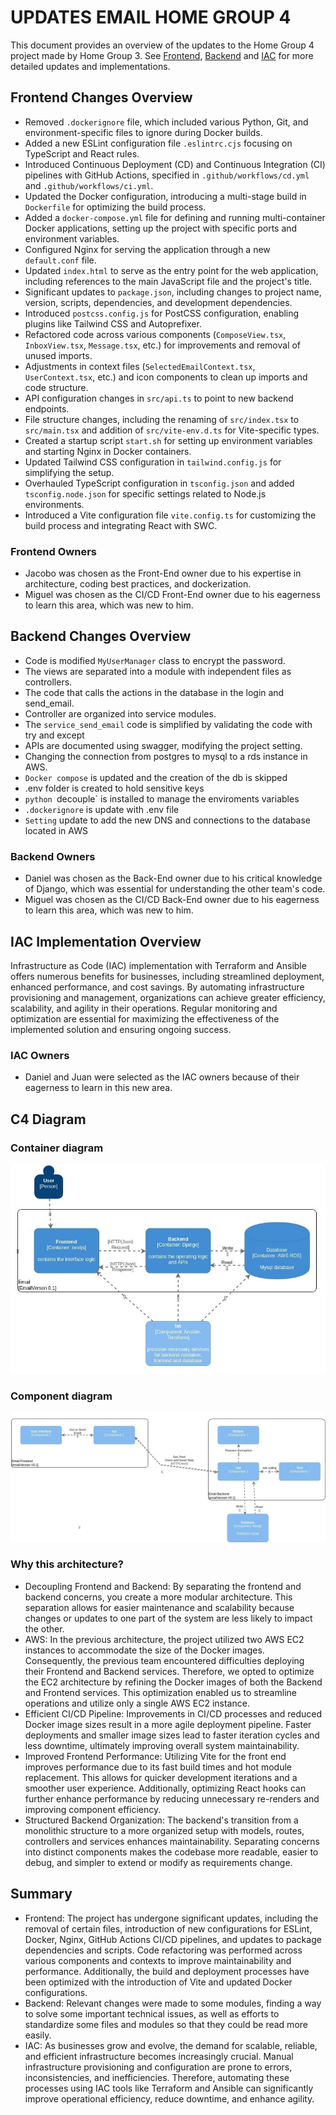 # UPDATES EMAIL HOME GROUP 4

This document provides an overview of the updates to the Home Group 4 project made by Home Group 3. See [Frontend](https://github.com/G3-VER-TECH-FELLOWS/email-G4/blob/main/front-email-g4-main/README.md), [Backend](https://github.com/G3-VER-TECH-FELLOWS/email-G4/blob/main/back-email-g4-main/README.md) and [IAC](https://github.com/G3-VER-TECH-FELLOWS/email-G4/blob/main/iac-email-g4-main/README.md) for more detailed updates and implementations.

## Frontend Changes Overview



- Removed `.dockerignore` file, which included various Python, Git, and environment-specific files to ignore during Docker builds.
- Added a new ESLint configuration file `.eslintrc.cjs` focusing on TypeScript and React rules.
- Introduced Continuous Deployment (CD) and Continuous Integration (CI) pipelines with GitHub Actions, specified in `.github/workflows/cd.yml` and `.github/workflows/ci.yml`.
- Updated the Docker configuration, introducing a multi-stage build in `Dockerfile` for optimizing the build process.
- Added a `docker-compose.yml` file for defining and running multi-container Docker applications, setting up the project with specific ports and environment variables.
- Configured Nginx for serving the application through a new `default.conf` file.
- Updated `index.html` to serve as the entry point for the web application, including references to the main JavaScript file and the project's title.
- Significant updates to `package.json`, including changes to project name, version, scripts, dependencies, and development dependencies.
- Introduced `postcss.config.js` for PostCSS configuration, enabling plugins like Tailwind CSS and Autoprefixer.
- Refactored code across various components (`ComposeView.tsx`, `InboxView.tsx`, `Message.tsx`, etc.) for improvements and removal of unused imports.
- Adjustments in context files (`SelectedEmailContext.tsx`, `UserContext.tsx`, etc.) and icon components to clean up imports and code structure.
- API configuration changes in `src/api.ts` to point to new backend endpoints.
- File structure changes, including the renaming of `src/index.tsx` to `src/main.tsx` and addition of `src/vite-env.d.ts` for Vite-specific types.
- Created a startup script `start.sh` for setting up environment variables and starting Nginx in Docker containers.
- Updated Tailwind CSS configuration in `tailwind.config.js` for simplifying the setup.
- Overhauled TypeScript configuration in `tsconfig.json` and added `tsconfig.node.json` for specific settings related to Node.js environments.
- Introduced a Vite configuration file `vite.config.ts` for customizing the build process and integrating React with SWC.

### Frontend Owners

- Jacobo was chosen as the Front-End owner due to his expertise in architecture, coding best practices, and dockerization.
- Miguel was chosen as the CI/CD Front-End owner due to his eagerness to learn this area, which was new to him.



## Backend Changes Overview

- Code is modified `MyUserManager` class to encrypt the password.
- The views are separated into a module with independent files as controllers.
- The code that calls the actions in the database in the login and send_email.
- Controller are organized into service modules.
- The `service_send_email` code is simplified by validating the code with try and except
- APIs are documented using swagger, modifying the project setting.
- Changing the connection from postgres to mysql to a rds instance in AWS.
- `Docker compose` is updated and the creation of the db is skipped
- .env folder is created to hold sensitive keys
- `python `decouple` is installed to manage the enviroments variables
- `.dockerignore` is update with .env file
- `Setting` update to add the new DNS and connections to the database located in AWS

### Backend Owners

- Daniel was chosen as the Back-End owner due to his critical knowledge of Django, which was essential for understanding the other team's code.
- Miguel was chosen as the CI/CD Back-End owner due to his eagerness to learn this area, which was new to him.



## IAC Implementation Overview

Infrastructure as Code (IAC) implementation with Terraform and Ansible offers numerous benefits for businesses, including streamlined deployment, enhanced performance, and cost savings. By automating infrastructure provisioning and management, organizations can achieve greater efficiency, scalability, and agility in their operations. Regular monitoring and optimization are essential for maximizing the effectiveness of the implemented solution and ensuring ongoing success.

### IAC Owners

- Daniel and Juan were selected as the IAC owners because of their eagerness to learn in this new area.



## C4 Diagram
### Container diagram

![Container_diagram](./md-assets/diagram_g4_container.jpg)

### Component diagram

![Container_diagram](./md-assets/diagram_g4_component.jpg)

### Why this architecture?


- Decoupling Frontend and Backend: By separating the frontend and backend concerns, you create a more modular architecture. This separation allows for easier maintenance and scalability because changes or updates to one part of the system are less likely to impact the other.
- AWS: In the previous architecture, the project utilized two AWS EC2 instances to accommodate the size of the Docker images. Consequently, the previous team encountered difficulties deploying their Frontend and Backend services. Therefore, we opted to optimize the EC2 architecture by refining the Docker images of both the Backend and Frontend services. This optimization enabled us to streamline operations and utilize only a single AWS EC2 instance.
- Efficient CI/CD Pipeline: Improvements in CI/CD processes and reduced Docker image sizes result in a more agile deployment pipeline. Faster deployments and smaller image sizes lead to faster iteration cycles and less downtime, ultimately improving overall system maintainability.
- Improved Frontend Performance: Utilizing Vite for the front end improves performance due to its fast build times and hot module replacement. This allows for quicker development iterations and a smoother user experience. Additionally, optimizing React hooks can further enhance performance by reducing unnecessary re-renders and improving component efficiency.
- Structured Backend Organization: The backend's transition from a monolithic structure to a more organized setup with models, routes, controllers and services enhances maintainability. Separating concerns into distinct components makes the codebase more readable, easier to debug, and simpler to extend or modify as requirements change.


## Summary

- Frontend: The project has undergone significant updates, including the removal of certain files, introduction of new configurations for ESLint, Docker, Nginx, GitHub Actions CI/CD pipelines, and updates to package dependencies and scripts. Code refactoring was performed across various components and contexts to improve maintainability and performance. Additionally, the build and deployment processes have been optimized with the introduction of Vite and updated Docker configurations.
- Backend: Relevant changes were made to some modules, finding a way to solve some important technical issues, as well as efforts to standardize some files and modules so that they could be read more easily.
- IAC: As businesses grow and evolve, the demand for scalable, reliable, and efficient infrastructure becomes increasingly crucial. Manual infrastructure provisioning and configuration are prone to errors, inconsistencies, and inefficiencies. Therefore, automating these processes using IAC tools like Terraform and Ansible can significantly improve operational efficiency, reduce downtime, and enhance agility.

